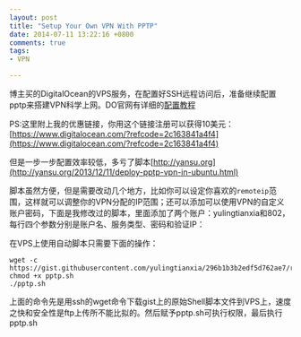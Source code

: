 ```yaml
---
layout: post
title: "Setup Your Own VPN With PPTP"
date: 2014-07-11 13:22:16 +0800
comments: true
tags: 
- VPN

---
```


博主买的DigitalOcean的VPS服务，在配置好SSH远程访问后，准备继续配置pptp来搭建VPN科学上网。DO官网有详细的[配置教程](https://www.digitalocean.com/community/tutorials/how-to-setup-your-own-vpn-with-pptp)  

PS:这里附上我的优惠链接，你用这个链接注册可以获得10美元：[https://www.digitalocean.com/?refcode=2c163841a4f4](https://www.digitalocean.com/?refcode=2c163841a4f4)  

但是一步一步配置效率较低，多亏了脚本[http://yansu.org](http://yansu.org/2013/12/11/deploy-pptp-vpn-in-ubuntu.html)  
<!--more-->

脚本虽然方便，但是需要改动几个地方，比如你可以设定你喜欢的`remoteip`范围，这样就可以调整你的VPN分配的IP范围；还可以添加可以使用VPN的自定义账户密码，下面是我修改过的脚本，里面添加了两个账户：yulingtianxia和802，每行四个参数分别是账户名、服务类型、密码和验证IP：  

<script src="https://gist.github.com/yulingtianxia/296b1b3b2edf5d762ae7.js"></script>

在VPS上使用自动脚本只需要下面的操作：
``` 
wget -c https://gist.githubusercontent.com/yulingtianxia/296b1b3b2edf5d762ae7/raw/e2ef1b18e85b393d22c82d26d72b20af14567e9c/pptp.sh
chmod +x pptp.sh
./pptp.sh
``` 

上面的命令先是用ssh的wget命令下载gist上的原始Shell脚本文件到VPS上，速度之快和安全性是ftp上传所不能比拟的。然后赋予pptp.sh可执行权限，最后执行pptp.sh  
